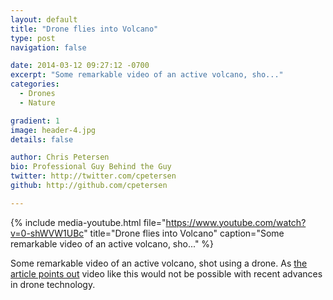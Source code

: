```yaml
---
layout: default
title: "Drone flies into Volcano"
type: post
navigation: false

date: 2014-03-12 09:27:12 -0700
excerpt: "Some remarkable video of an active volcano, sho..."
categories:
  - Drones
  - Nature

gradient: 1
image: header-4.jpg
details: false

author: Chris Petersen
bio: Professional Guy Behind the Guy
twitter: http://twitter.com/cpetersen
github: http://github.com/cpetersen

---
```


{% include media-youtube.html file="https://www.youtube.com/watch?v=0-shWVW1UBc" title="Drone flies into Volcano" caption="Some remarkable video of an active volcano, sho..." %}

Some remarkable video of an active volcano, shot using a drone. As  [the article points out](http://www.dronehire.org/blog/drone-flies-into-an-active-volcano)   video like this would not be possible with recent advances in drone technology.
